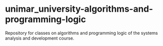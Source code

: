 # unimar_university-algorithms-and-programming-logic
 Repository for classes on algorithms and programming logic of the systems analysis and development course.
